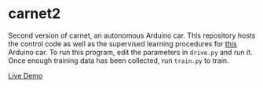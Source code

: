 # carnet2
Second version of carnet, an autonomous Arduino car. This repository hosts the control code as well as the supervised learning procedures for [this](https://github.com/jadenyjw/carnet2-arduino) Arduino car. To run this program, edit the parameters in `drive.py` and run it. Once enough training data has been collected, run `train.py` to train.

[Live Demo](https://goo.gl/photos/KdSLnegQWZDBZMAz6)
